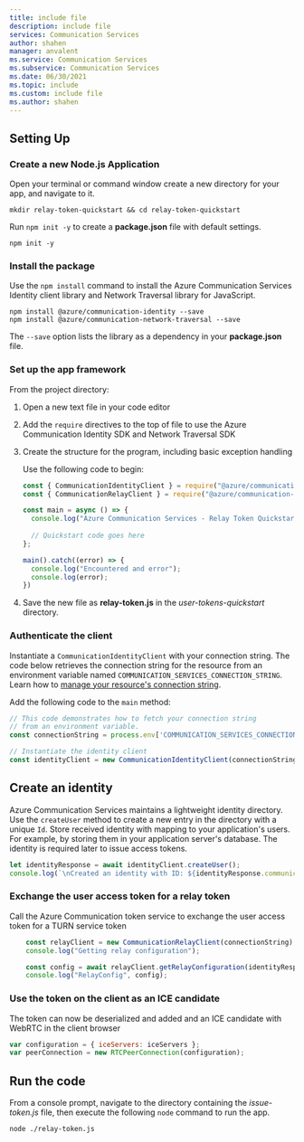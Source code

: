 ```yaml
---
title: include file
description: include file
services: Communication Services
author: shahen
manager: anvalent
ms.service: Communication Services
ms.subservice: Communication Services
ms.date: 06/30/2021
ms.topic: include
ms.custom: include file
ms.author: shahen
---
```


## Setting Up

### Create a new Node.js Application

Open your terminal or command window create a new directory for your app, and navigate to it.

```console
mkdir relay-token-quickstart && cd relay-token-quickstart
```
Run `npm init -y` to create a **package.json** file with default settings.

```console
npm init -y
```

### Install the package

Use the `npm install` command to install the Azure Communication Services Identity client library and Network Traversal library for JavaScript.

```console
npm install @azure/communication-identity --save
npm install @azure/communication-network-traversal --save
```

The `--save` option lists the library as a dependency in your **package.json** file.

### Set up the app framework

From the project directory:

1. Open a new text file in your code editor
2. Add the `require` directives to the top of file to use the Azure Communication Identity SDK and Network Traversal SDK
3. Create the structure for the program, including basic exception handling

   Use the following code to begin:

   ```javascript
   const { CommunicationIdentityClient } = require("@azure/communication-identity");
   const { CommunicationRelayClient } = require("@azure/communication-network-traversal");;

   const main = async () => {
     console.log("Azure Communication Services - Relay Token Quickstart")
  
     // Quickstart code goes here
   };

   main().catch((error) => {
     console.log("Encountered and error");
     console.log(error);
   })
   ```

4. Save the new file as **relay-token.js** in the *user-tokens-quickstart* directory.

### Authenticate the client

Instantiate a `CommunicationIdentityClient` with your connection string. The code below retrieves the connection string for the resource from an environment variable named `COMMUNICATION_SERVICES_CONNECTION_STRING`. Learn how to [manage your resource's connection string](../create-communication-resource.md#store-your-connection-string).

Add the following code to the `main` method:

```javascript
// This code demonstrates how to fetch your connection string
// from an environment variable.
const connectionString = process.env['COMMUNICATION_SERVICES_CONNECTION_STRING'];

// Instantiate the identity client
const identityClient = new CommunicationIdentityClient(connectionString);
```

## Create an identity

Azure Communication Services maintains a lightweight identity directory. Use the `createUser` method to create a new entry in the directory with a unique `Id`. Store received identity with mapping to your application's users. For example, by storing them in your application server's database. The identity is required later to issue access tokens.

```javascript
let identityResponse = await identityClient.createUser();
console.log(`\nCreated an identity with ID: ${identityResponse.communicationUserId}`);
```

### Exchange the user access token for a relay token

Call the Azure Communication token service to exchange the user access token for a TURN service token

```javascript
    const relayClient = new CommunicationRelayClient(connectionString);
    console.log("Getting relay configuration");

    const config = await relayClient.getRelayConfiguration(identityResponse);
    console.log("RelayConfig", config);
```

### Use the token on the client as an ICE candidate

The token can now be deserialized and added and an ICE candidate with WebRTC in the client browser

```javascript  
var configuration = { iceServers: iceServers };
var peerConnection = new RTCPeerConnection(configuration);
```

## Run the code

From a console prompt, navigate to the directory containing the *issue-token.js* file, then execute the following `node` command to run the app.

```console
node ./relay-token.js
```
